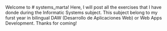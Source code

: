 Welcome to # systems_marta! Here, I will post all the exercises that I have donde during the Informatic Systems subject. This subject belong to my furst year in bilingual DAW (Desarrollo de Aplicaciones Web) or Web Apps Development. Thanks for coming!
